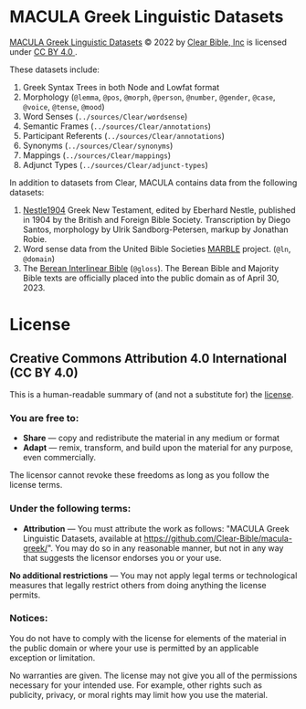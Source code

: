 # MACULA Greek Linguistic Datasets

[MACULA Greek Linguistic Datasets](http://github.com/Clear-Bible/macula-hebrew/) © 2022 by [Clear Bible, Inc](http://www.clear.bible) is licensed under [CC BY 4.0 ](http://creativecommons.org/licenses/by/4.0/).

These datasets include:

1. Greek Syntax Trees in both Node and Lowfat format
2. Morphology (`@lemma`, `@pos`, `@morph`, `@person`, `@number`, `@gender`, `@case`, `@voice`, `@tense`, `@mood`)
3. Word Senses (`../sources/Clear/wordsense`)
4. Semantic Frames (`../sources/Clear/annotations`)
5. Participant Referents (`../sources/Clear/annotations`)
6. Synonyms (`../sources/Clear/synonyms`)
7. Mappings (`../sources/Clear/mappings`)
8. Adjunct Types (`../sources/Clear/adjunct-types`)

In addition to datasets from Clear, MACULA contains data from the following datasets:

1. [Nestle1904](https://github.com/biblicalhumanities/Nestle1904) Greek New Testament, edited by Eberhard Nestle, published in 1904 by the British and Foreign Bible Society. Transcription by Diego Santos, morphology by Ulrik Sandborg-Petersen, markup by Jonathan Robie.
2. Word sense data from the United Bible Societies [MARBLE](https://semanticdictionary.org/) project. (`@ln`, `@domain`)
3. The [Berean Interlinear Bible](https://interlinearbible.com/) (`@gloss`). The Berean Bible and Majority Bible texts are officially placed into the public domain as of April 30, 2023.


# License

## Creative Commons Attribution 4.0 International (CC BY 4.0)

This is a human-readable summary of (and not a substitute for) the [license](http://creativecommons.org/licenses/by/4.0/).

### You are free to:

 * **Share** — copy and redistribute the material in any medium or format
 * **Adapt** — remix, transform, and build upon the material
for any purpose, even commercially.

The licensor cannot revoke these freedoms as long as you follow the license terms.

### Under the following terms:

 * **Attribution** — You must attribute the work as follows: "MACULA Greek Linguistic Datasets, available at https://github.com/Clear-Bible/macula-greek/". You may do so in any reasonable manner, but not in any way that suggests the licensor endorses you or your use.

**No additional restrictions** — You may not apply legal terms or technological measures that legally restrict others from doing anything the license permits.

### Notices:

You do not have to comply with the license for elements of the material in the public domain or where your use is permitted by an applicable exception or limitation.

No warranties are given. The license may not give you all of the permissions necessary for your intended use. For example, other rights such as publicity, privacy, or moral rights may limit how you use the material.
